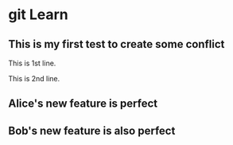 # git Learn

## This is my first test to create some conflict

This is 1st line.

This is 2nd line.

## Alice's new feature is perfect

## Bob's new feature is also perfect
